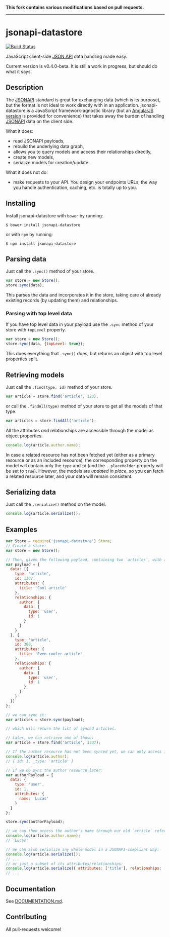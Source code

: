 **This fork contains various modifications based on pull requests.**

---

# jsonapi-datastore
[![Build Status](https://travis-ci.org/beauby/jsonapi-datastore.svg)](https://travis-ci.org/beauby/jsonapi-datastore)

JavaScript client-side [JSON API](http://jsonapi.org) data handling made easy.

Current version is v0.4.0-beta. It is still a work in progress, but should do what it says.

## Description

The [JSONAPI](http://jsonapi.org) standard is great for exchanging data (which is its purpose), but the format is not ideal to work directly with in an application.
jsonapi-datastore is a JavaScript framework-agnostic library (but an [AngularJS version](#angularjs) is provided for convenience) that takes away the burden of handling [JSONAPI](http://jsonapi.org) data on the client side.

What it does:
- read JSONAPI payloads,
- rebuild the underlying data graph,
- allows you to query models and access their relationships directly,
- create new models,
- serialize models for creation/update.

What it does not do:
- make requests to your API. You design your endpoints URLs, the way you handle authentication, caching, etc. is totally up to you.

## Installing

Install jsonapi-datastore with `bower` by running:
```
$ bower install jsonapi-datastore
```
or with `npm` by running:
```
$ npm install jsonapi-datastore
```

## Parsing data

Just call the `.sync()` method of your store.
```javascript
var store = new Store();
store.sync(data);
```
This parses the data and incorporates it in the store, taking care of already existing records (by updating them) and relationships.

### Parsing with top level data

If you have top level data in your payload use the `.sync` method of your store with `topLevel` property.
```javascript
var store = new Store();
store.sync(data, {topLevel: true});
```
This does everything that `.sync()` does, but returns an object with top level properties split.

## Retrieving models

Just call the `.find(type, id)` method of your store.
```javascript
var article = store.find('article', 123);
```
or call the `.findAll(type)` method of your store to get all the models of that type.
```javascript
var articles = store.findAll('article');
```
All the attributes *and* relationships are accessible through the model as object properties.
```javascript
console.log(article.author.name);
```
In case a related resource has not been fetched yet (either as a primary resource or as an included resource), the corresponding property on the model will contain only the `type` and `id` (and the `._placeHolder` property will be set to `true`). However, the models are *updated in place*, so you can fetch a related resource later, and your data will remain consistent.

## Serializing data

Just call the `.serialize()` method on the model.
```javascript
console.log(article.serialize());
```

## Examples

```javascript
var Store = require('jsonapi-datastore').Store;
// Create a store:
var store = new Store();

// Then, given the following payload, containing two `articles`, with a related `user` who is the author of both:
var payload = {
  data: [{
    type: 'article',
    id: 1337,
    attributes: {
      title: 'Cool article'
    },
    relationships: {
      author: {
        data: {
          type: 'user',
          id: 1
        }
      }
    }
  }, {
    type: 'article',
    id: 300,
    attributes: {
      title: 'Even cooler article'
    },
    relationships: {
      author: {
        data: {
          type: 'user',
          id: 1
        }
      }
    }
  }]
};

// we can sync it:
var articles = store.sync(payload);

// which will return the list of synced articles.

// Later, we can retrieve one of those:
var article = store.find('article', 1337);

// If the author resource has not been synced yet, we can only access its id and its type:
console.log(article.author);
// { id: 1, _type: 'article' }

// If we do sync the author resource later:
var authorPayload = {
  data: {
    type: 'user',
    id: 1,
    attributes: {
      name: 'Lucas'
    }
  }
};

store.sync(authorPayload);

// we can then access the author's name through our old `article` reference:
console.log(article.author.name);
// 'Lucas'

// We can also serialize any whole model in a JSONAPI-compliant way:
console.log(article.serialize());
// ...
// or just a subset of its attributes/relationships:
console.log(article.serialize({ attributes: ['title'], relationships: []}));
// ...
```

## Documentation

See [DOCUMENTATION.md](DOCUMENTATION.md).

## Contributing

All pull-requests welcome!
